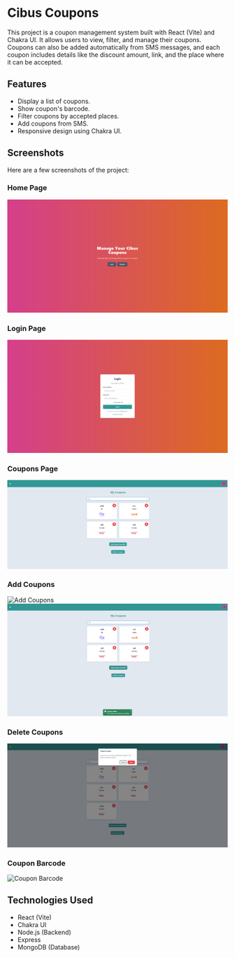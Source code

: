 # Cibus Coupons

This project is a coupon management system built with React (Vite) and Chakra UI. It allows users to view, filter, and manage their coupons. Coupons can also be added automatically from SMS messages, and each coupon includes details like the discount amount, link, and the place where it can be accepted.

## Features

- Display a list of coupons.
- Show coupon's barcode.
- Filter coupons by accepted places.
- Add coupons from SMS.
- Responsive design using Chakra UI.

## Screenshots

Here are a few screenshots of the project:

### Home Page

![Home Page](./screenshots/homepage.png)

### Login Page

![Login Page](./screenshots/loginpage.png)

### Coupons Page

![Coupons Page](./screenshots/couponspage.png)

### Add Coupons

![Add Coupons](./screenshots/addcoupons.png)
![Coupon Added](./screenshots/couponadded.png)

### Delete Coupons

![Delete Coupons](./screenshots/deletecoupon.png)

### Coupon Barcode

![Coupon Barcode](./screenshots/couponsbarcode.png)

## Technologies Used

- React (Vite)
- Chakra UI
- Node.js (Backend)
- Express
- MongoDB (Database)

